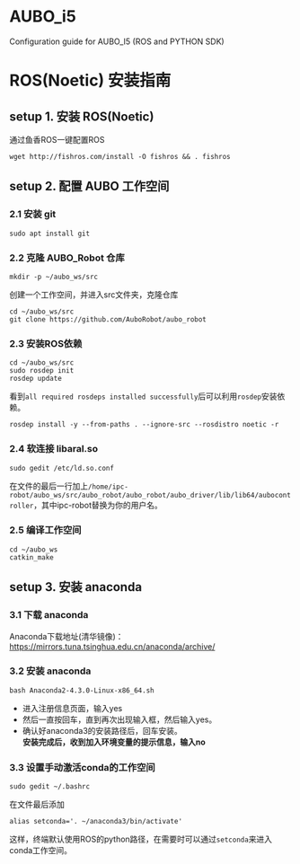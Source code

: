# AUBO_i5
Configuration guide for AUBO_I5 (ROS and PYTHON SDK)

# ROS(Noetic) 安装指南

## setup 1. 安装 ROS(Noetic)
通过鱼香ROS一键配置ROS
```
wget http://fishros.com/install -O fishros && . fishros
```

## setup 2. 配置 AUBO 工作空间
### 2.1 安装 git
```
sudo apt install git
```
### 2.2 克隆 AUBO_Robot 仓库
```
mkdir -p ~/aubo_ws/src
```
创建一个工作空间，并进入src文件夹，克隆仓库
```
cd ~/aubo_ws/src
git clone https://github.com/AuboRobot/aubo_robot
```  
### 2.3 安装ROS依赖
```
cd ~/aubo_ws/src
sudo rosdep init
rosdep update
```
看到`all required rosdeps installed successfully`后可以利用`rosdep`安装依赖。
```
rosdep install -y --from-paths . --ignore-src --rosdistro noetic -r
```

### 2.4 软连接 libaral.so
```
sudo gedit /etc/ld.so.conf
```
在文件的最后一行加上`/home/ipc-robot/aubo_ws/src/aubo_robot/aubo_robot/aubo_driver/lib/lib64/aubocontroller`，其中ipc-robot替换为你的用户名。

### 2.5 编译工作空间
```
cd ~/aubo_ws
catkin_make
```

## setup 3. 安装 anaconda
### 3.1 下载 anaconda  
Anaconda下载地址(清华镜像)：<https://mirrors.tuna.tsinghua.edu.cn/anaconda/archive/> 
### 3.2 安装 anaconda  
```
bash Anaconda2-4.3.0-Linux-x86_64.sh
```
* 进入注册信息页面，输入yes   
* 然后一直按回车，直到再次出现输入框，然后输入yes。  
* 确认好anaconda3的安装路径后，回车安装。  
**安装完成后，收到加入环境变量的提示信息，输入no**  
### 3.3 设置手动激活conda的工作空间  
```
sudo gedit ~/.bashrc
```  
在文件最后添加  
```
alias setconda='. ~/anaconda3/bin/activate'
```
这样，终端默认使用ROS的python路径，在需要时可以通过`setconda`来进入conda工作空间。
